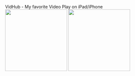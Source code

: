 <div>VidHub - My favorite Video Play on iPad/iPhone </div>
<a href="https://apps.apple.com/app/apple-store/id1659622164?pt=118612019&ct=hugo&mt=8"><img width="200" src="https://is1-ssl.mzstatic.com/image/thumb/Purple211/v4/51/c6/ff/51c6ff77-e5b0-c53d-2f1a-b659fbc20581/AppIcon-0-0-85-220-0-0-4-0-2x.png/492x0w.webp"/></a>
<a href="https://apps.apple.com/app/apple-store/id1659622164?pt=118612019&ct=hugo&mt=8"><img width="200" src="https://static-00.iconduck.com/assets.00/app-ios-icon-2048x607-djvn0n0l.png"></a>
